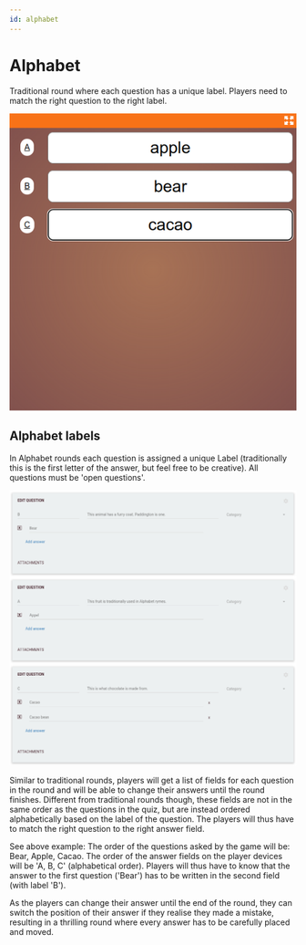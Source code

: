 ```yaml
---
id: alphabet
---
```


# Alphabet
Traditional round where each question has a unique label. Players need to match the right question to the right label.

![Screenshot of an alphabet round while playing](../../../assets/images/round-modes/alphabet-answer-screen.png)

## Alphabet labels
In Alphabet rounds each question is assigned a unique Label (traditionally this is the first letter of the answer, but
feel free to be creative). All questions must be 'open questions'.

![Screenshot of an alphabet round in the quiz editor](../../../assets/images/round-modes/alphabet-round.png)

Similar to traditional rounds, players will get a list of fields for each question in the round and will be able to 
change their answers until the round finishes. Different from traditional rounds though, these fields are not in the 
same order as the questions in the quiz, but are instead ordered alphabetically based on the label of the question. 
The players will thus have to match the right question to the right answer field.

See above example: The order of the questions asked by the game will be: Bear, Apple, Cacao. The order of the answer 
fields on the player devices will be 'A, B, C' (alphabetical order). Players will thus have to know that the answer to 
the first question ('Bear') has to be written in the second field (with label 'B').

As the players can change their answer until the end of the round, they can switch the position of their answer if 
they realise they made a mistake, resulting in a thrilling round where every answer has to be carefully placed and moved.
